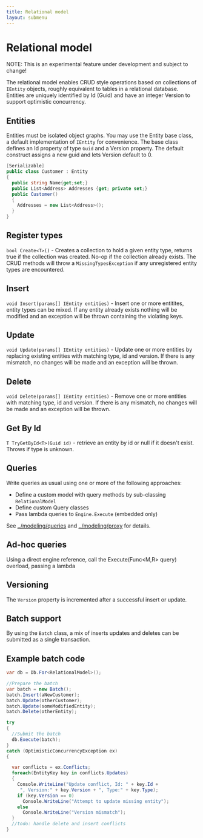 ```yaml
---
title: Relational model
layout: submenu
---
```

# Relational model
NOTE: This is an experimental feature under development and subject to change!

The relational model enables CRUD style operations based on collections of `IEntity` objects, roughly equivalent to tables in a relational database.
Entities are uniquely identified by Id (Guid) and have an integer Version to support optimistic concurrency.

## Entities
Entities must be isolated object graphs. You may use the Entity base class, a default implementation of `IEntity` for convenience. The base class defines an Id property of type `Guid` and a Version property. The default construct assigns a new guid and lets Version default to 0.

```csharp
[Serializable]
public class Customer : Entity
{
  public string Name{get;set;}
  public List<Address> Addresses {get; private set;}
  public Customer()
  {
    Addresses = new List<Address>();
  }
}
```

## Register types
`bool Create<T>()` - Creates a collection to hold a given entity type, returns true if the collection was created. No-op if the collection already exists. The CRUD methods will throw a `MissingTypesException` if any unregistered entity types are encountered.

## Insert
`void Insert(params[] IEntity entities)` - Insert one or more entitites, entity types can be mixed. If any entity already exists nothing will be modified and an exception will be thrown containing the violating keys.

## Update
`void Update(params[] IEntity entities)` - Update one or more entities by replacing existing entities with matching type, id and version. If there is any mismatch, no changes will be made and an exception will be thrown.

## Delete
`void Delete(params[] IEntity entities)` - Remove one or more entities with matching type, id and version. If there is any mismatch, no changes will be made and an exception will be thrown.

## Get By Id
`T TryGetById<T>(Guid id)` - retrieve an entity by id or null if it doesn't exist. Throws if type is unknown.

## Queries
Write queries as usual using one or more of the following approaches:

* Define a custom model with query methods by sub-classing `RelationalModel`
* Define custom Query classes
* Pass lambda queries to `Engine.Execute` (embedded only)

See [../modeling/queries](Queries) and [../modeling/proxy](Proxy) for details.

## Ad-hoc queries
Using a direct engine reference, call the Execute(Func<M,R> query) overload, passing a lambda

## Versioning
The `Version` property is incremented after a successful insert or update.

## Batch support
By using the `Batch` class, a mix of inserts updates and deletes can be submitted as a single transaction.


## Example batch code

```csharp
var db = Db.For<RelationalModel>();

//Prepare the batch
var batch = new Batch();
batch.Insert(aNewCustomer);
batch.Update(otherCustomer);
batch.Update(someModifiedEntity);
batch.Delete(otherEntity);

try
{
  //Submit the batch
  db.Execute(batch);
}
catch (OptimisticConcurrencyException ex)
{

  var conflicts = ex.Conflicts;
  foreach(EntityKey key in conflicts.Updates)
  {
    Console.WriteLine("Update conflict, Id: " + key.Id +
     ", Version:" + key.Version + ", Type:" + key.Type);
    if (key.Version == 0)
      Console.WriteLine("Attempt to update missing entity");
    else
      Console.WriteLine("Version mismatch");
  }
  //todo: handle delete and insert conflicts
}

```
